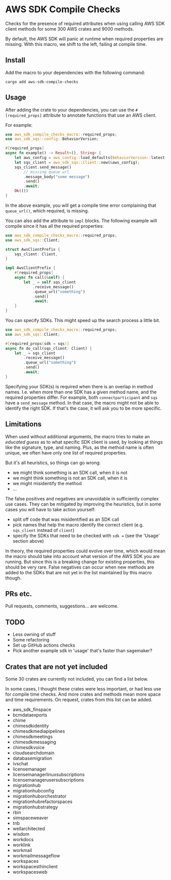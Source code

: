 # AWS SDK Compile Checks

Checks for the presence of required attributes when using calling AWS SDK client methods for some 300 AWS crates and 9000 methods.

By default, the AWS SDK will panic at runtime when required properties are missing.
With this macro, we shift to the left, failing at compile time.

## Install

Add the macro to your dependencies with the following command:

```ignore
cargo add aws-sdk-compile-checks
```

## Usage

After adding the crate to your dependencies, you can use the `#[required_props]` attribute to annotate functions that use an AWS client.

For example:

```rust ignore
use aws_sdk_compile_checks_macro::required_props;
use aws_sdk_sqs::config::BehaviorVersion;

#[required_props]
async fn example() -> Result<(), String> {
    let aws_config = aws_config::load_defaults(BehaviorVersion::latest()).await;
    let sqs_client = aws_sdk_sqs::Client::new(&aws_config);
    sqs_client.send_message()
        // missing queue url
        .message_body("some message")
        .send()
        .await;
    Ok(())
}
```

In the above example, you will get a compile time error complaining that `queue_url()`, which required, is missing.

You can also add the attribute to `impl` blocks. The following example will compile since it has all the required properties:

```rust
use aws_sdk_compile_checks_macro::required_props;
use aws_sdk_sqs::Client;

struct AwsClientPrefix {
    sqs_client: Client,
}

impl AwsClientPrefix {
    #[required_props]
    async fn call(&self) {
        let _ = self.sqs_client
            .receive_message()
            .queue_url("something")
            .send()
            .await;
    }
}
```

You can specify SDKs. This might speed up the search process a little bit.

```rust
use aws_sdk_compile_checks_macro::required_props;
use aws_sdk_sqs::Client;

#[required_props(sdk = sqs)]
async fn do_call(sqs_client: Client) {
    let _ = sqs_client
        .receive_message()
        .queue_url("something")
        .send()
        .await;
}
```

Specifying your SDK(s) is required when there is an overlap in method names.
I.e. when more than one SDK has a given method name, and the required properties differ.
For example, both `connectparticipant` and `sqs` have a `send_message` method.
In that case, the macro might not be able to identify the right SDK. If that's the case, it will ask you to be more specific.

## Limitations

When used without additional arguments, the macro tries to make an _educated guess_ as to what specific SDK client is used, by looking at things like the signature, type, and naming.
Plus, as the method name is often unique, we often have only one list of required properties.

But it's all heuristics, so things can go wrong:
- we might think something is an SDK call, when it is not
- we might think something is not an SDK call, when it is
- we might misidentify the method
- ...

The false positives and negatives are unavoidable in sufficiently complex use cases.
They can be mitigated by improving the heuristics, but in some cases you will have to take action yourself:
- split off code that was misidentified as an SDK call
- pick names that help the macro identify the correct client (e.g. `sqs_client` instead of `client`)
- specify the SDKs that need to be checked with `sdk =` (see the 'Usage' section above)

In theory, the required properties could evolve over time, which would mean the macro should take into account what version of the AWS SDK you are running.
But since this is a breaking change for existing properties, this should be very rare.
False negatives can occur when new methods are added to the SDKs that are not yet in the list maintained by this macro though.

## PRs etc.

Pull requests, comments, suggestions... are welcome.

## TODO

- Less owning of stuff
- Some refactoring
- Set up GitHub actions checks
- Pick another example sdk in 'usage' that's faster than sagemaker?

## Crates that are not yet included

Some 30 crates are currently not included, you can find a list below.

In some cases, I thought these crates were less important, or had less use for compile time checks.
And more crates and methods mean more space and time requirements.
On request, crates from this list can be added.

- aws_sdk_finspace
- bcmdataexports
- chime
- chimesdkidentity
- chimesdkmediapipelines
- chimesdkmeetings
- chimesdkmessaging
- chimesdkvoice
- cloudsearchdomain
- databasemigration
- ivschat
- licensemanager
- licensemanagerlinuxsubscriptions
- licensemanagerusersubscriptions
- migrationhub
- migrationhubconfig
- migrationhuborchestrator
- migrationhubrefactorspaces
- migrationhubstrategy
- rbin
- simspaceweaver
- tnb
- wellarchitected
- wisdom
- workdocs
- worklink
- workmail
- workmailmessageflow
- workspaces
- workspacesthinclient
- workspacesweb
